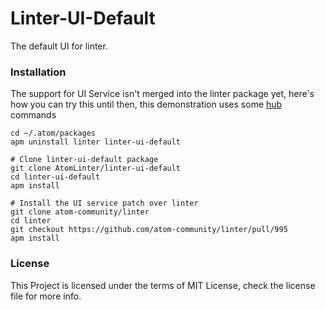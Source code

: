 Linter-UI-Default
================

The default UI for linter.

### Installation

The support for UI Service isn't merged into the linter package yet, here's how
you can try this until then, this demonstration uses some [hub](https://github.com/github/hub)
commands

```
cd ~/.atom/packages
apm uninstall linter linter-ui-default

# Clone linter-ui-default package
git clone AtomLinter/linter-ui-default
cd linter-ui-default
apm install

# Install the UI service patch over linter
git clone atom-community/linter
cd linter
git checkout https://github.com/atom-community/linter/pull/995
apm install
```

### License

This Project is licensed under the terms of MIT License, check the license
file for more info.
